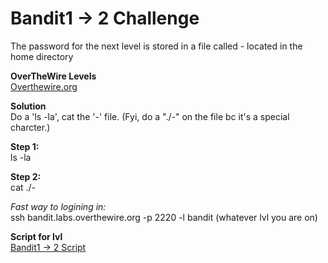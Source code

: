 # Bandit1 -> 2 Challenge
The password for the next level is stored in a file called - located in the home directory

**OverTheWire Levels**
<br>
[Overthewire.org](https://overthewire.org/wargames/bandit/bandit2.html)

**Solution**
<br>
Do a 'ls -la', cat the '-' file. (Fyi, do a "./-" on the file bc it's a special charcter.) 

**Step 1:**
<br>
ls -la

**Step 2:**
<br>
cat ./-

*Fast way to logining in:*
<br>
ssh bandit.labs.overthewire.org -p 2220 -l bandit (whatever lvl you are on)

**Script for lvl**
<br>
[Bandit1 -> 2 Script](https://github.com/R0T1N00M/OverTheWireBandit/blob/main/Bandit1-2skip.py)
